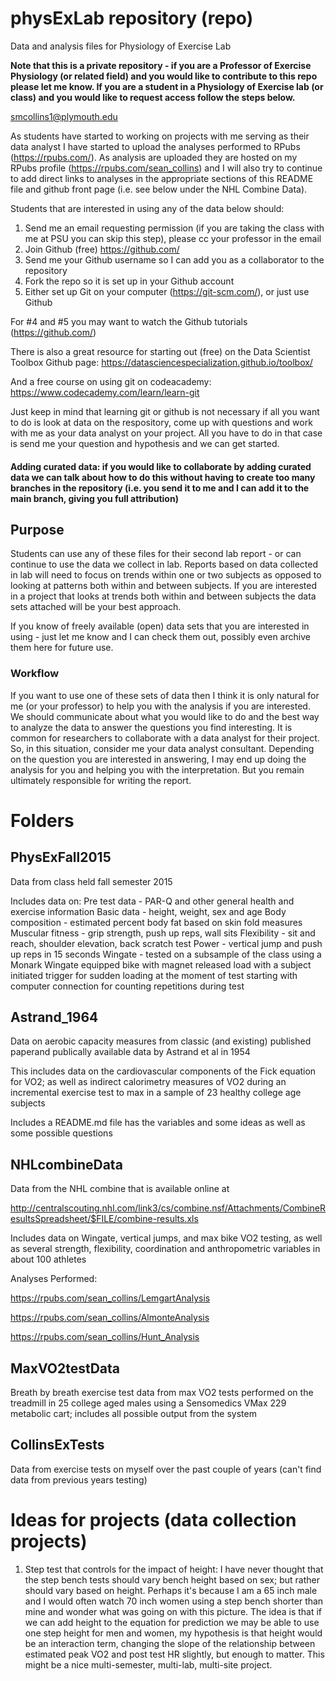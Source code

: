 # physExLab repository (repo)

Data and analysis files for Physiology of Exercise Lab

**Note that this is a private repository - if you are a Professor of Exercise Physiology (or related field) and you would like to contribute to this repo please let me know. If you are a student in a Physiology of Exercise lab (or class) and you would like to request access follow the steps below.**

smcollins1@plymouth.edu

As students have started to working on projects with me serving as their data analyst I have started to upload the analyses performed to RPubs (https://rpubs.com/). As analysis are uploaded they are hosted on my RPubs profile (https://rpubs.com/sean_collins) and I will also try to continue to add direct links to analyses in the appropriate sections of this README file and github front page (i.e. see below under the NHL Combine Data).

Students that are interested in using any of the data below should:

1. Send me an email requesting permission (if you are taking the class with me at PSU you can skip this step), please cc your professor in the email
2. Join Github (free) https://github.com/
3. Send me your Github username so I can add you as a collaborator to the repository
4. Fork the repo so it is set up in your Github account
5. Either set up Git on your computer (https://git-scm.com/), or just use Github 

For #4 and #5 you may want to watch the Github tutorials (https://github.com/)

There is also a great resource for starting out (free) on the Data Scientist Toolbox Github page: https://datasciencespecialization.github.io/toolbox/

And a free course on using git on codeacademy: https://www.codecademy.com/learn/learn-git

Just keep in mind that learning git or github is not necessary if all you want to do is look at data on the respository, come up with questions and work with me as your data analyst on your project. All you have to do in that case is send me your question and hypothesis and we can get started.

#### Adding curated data: if you would like to collaborate by adding curated data we can talk about how to do this without having to create too many branches in the repository (i.e. you send it to me and I can add it to the main branch, giving you full attribution)

## Purpose

Students can use any of these files for their second lab report - or can continue to use the data we collect in lab. Reports based on data collected in lab will need to focus on trends within one or two subjects as opposed to looking at patterns both within and between subjects. If you are interested in a project that looks at trends both within and between subjects the data sets attached will be your best approach. 

If you know of freely available (open) data sets that you are interested in using - just let me know and I can check them out, possibly even archive them here for future use.

### Workflow 

If you want to use one of these sets of data then I think it is only natural for me (or your professor) to help you with the analysis if you are interested. We should communicate about what you would like to do and the best way to analyze the data to answer the questions you find interesting. It is common for researchers to collaborate with a data analyst for their project. So, in this situation, consider me your data analyst consultant. Depending on the question you are interested in answering, I may end up doing the analysis for you and helping you with the interpretation. But you remain ultimately responsible for writing the report.

# Folders

## PhysExFall2015

Data from class held fall semester 2015

Includes data on:
Pre test data - PAR-Q and other general health and exercise information
Basic data - height, weight, sex and age
Body composition - estimated percent body fat based on skin fold measures
Muscular fitness - grip strength, push up reps, wall sits
Flexibility - sit and reach, shoulder elevation, back scratch test
Power - vertical jump and push up reps in 15 seconds
Wingate - tested on a subsample of the class using a Monark Wingate equipped bike with magnet released load with a subject initiated trigger for sudden loading at the moment of test starting with computer connection for counting repetitions during test

## Astrand_1964 

Data on aerobic capacity measures from classic (and existing) published paperand publically available data by Astrand et al in 1954

This includes data on the cardiovascular components of the Fick equation for VO2; as well as indirect calorimetry measures of VO2 during an incremental exercise test to max in a sample of 23 healthy college age subjects

Includes a README.md file has the variables and some ideas as well as some possible questions

## NHLcombineData

Data from the NHL combine that is available online at

http://centralscouting.nhl.com/link3/cs/combine.nsf/Attachments/CombineResultsSpreadsheet/$FILE/combine-results.xls

Includes data on Wingate, vertical jumps, and max bike VO2 testing, as well as several strength, flexibility, coordination and anthropometric variables in about 100 athletes

Analyses Performed:

https://rpubs.com/sean_collins/LemgartAnalysis

https://rpubs.com/sean_collins/AlmonteAnalysis

https://rpubs.com/sean_collins/Hunt_Analysis

## MaxVO2testData

Breath by breath exercise test data from max VO2 tests performed on the treadmill in 25 college aged males using a Sensomedics VMax 229 metabolic cart; includes all possible output from the system

## CollinsExTests

Data from exercise tests on myself over the past couple of years (can't find data from previous years testing)



# Ideas for projects (data collection projects)

1. Step test that controls for the impact of height: I have never thought that the step bench tests should vary bench height based on sex; but rather should vary based on height. Perhaps it's because I am a 65 inch male and I would often watch 70 inch women using a step bench shorter than mine and wonder what was going on with this picture. The idea is that if we can add height to the equation for prediction we may be able to use one step height for men and women, my hypothesis is that height would be an interaction term, changing the slope of the relationship between estimated peak VO2 and post test HR slightly, but enough to matter. This might be a nice multi-semester, multi-lab, multi-site project.
